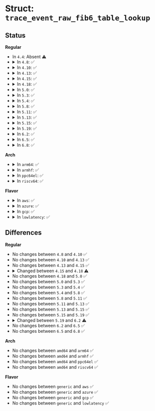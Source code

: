 # Struct: <code>trace_event_raw_fib6_table_lookup</code>

## Status
<b>Regular</b>
<ul>
<li>
In <code>4.4</code>: Absent ⚠️
</li>
<li>
<details>
<summary>In <code>4.8</code>: ✅</summary>

```c
struct trace_event_raw_fib6_table_lookup {
    struct trace_entry ent;
    u32 tb_id;
    int oif;
    int iif;
    __u8 tos;
    __u8 scope;
    __u8 flags;
    __u8 src[16];
    __u8 dst[16];
    u32 __data_loc_name;
    __u8 gw[16];
    char __data[0];
};
```
</details>
</li>
<li>
<details>
<summary>In <code>4.10</code>: ✅</summary>

```c
struct trace_event_raw_fib6_table_lookup {
    struct trace_entry ent;
    u32 tb_id;
    int oif;
    int iif;
    __u8 tos;
    __u8 scope;
    __u8 flags;
    __u8 src[16];
    __u8 dst[16];
    u32 __data_loc_name;
    __u8 gw[16];
    char __data[0];
};
```
</details>
</li>
<li>
<details>
<summary>In <code>4.13</code>: ✅</summary>

```c
struct trace_event_raw_fib6_table_lookup {
    struct trace_entry ent;
    u32 tb_id;
    int oif;
    int iif;
    __u8 tos;
    __u8 scope;
    __u8 flags;
    __u8 src[16];
    __u8 dst[16];
    u32 __data_loc_name;
    __u8 gw[16];
    char __data[0];
};
```
</details>
</li>
<li>
<details>
<summary>In <code>4.15</code>: ✅</summary>

```c
struct trace_event_raw_fib6_table_lookup {
    struct trace_entry ent;
    u32 tb_id;
    int oif;
    int iif;
    __u8 tos;
    __u8 scope;
    __u8 flags;
    __u8 src[16];
    __u8 dst[16];
    u32 __data_loc_name;
    __u8 gw[16];
    char __data[0];
};
```
</details>
</li>
<li>
<details>
<summary>In <code>4.18</code>: ✅</summary>

```c
struct trace_event_raw_fib6_table_lookup {
    struct trace_entry ent;
    u32 tb_id;
    int err;
    int oif;
    int iif;
    __u8 tos;
    __u8 scope;
    __u8 flags;
    __u8 src[16];
    __u8 dst[16];
    u16 sport;
    u16 dport;
    u8 proto;
    u8 rt_type;
    u32 __data_loc_name;
    __u8 gw[16];
    char __data[0];
};
```
</details>
</li>
<li>
<details>
<summary>In <code>5.0</code>: ✅</summary>

```c
struct trace_event_raw_fib6_table_lookup {
    struct trace_entry ent;
    u32 tb_id;
    int err;
    int oif;
    int iif;
    __u8 tos;
    __u8 scope;
    __u8 flags;
    __u8 src[16];
    __u8 dst[16];
    u16 sport;
    u16 dport;
    u8 proto;
    u8 rt_type;
    u32 __data_loc_name;
    __u8 gw[16];
    char __data[0];
};
```
</details>
</li>
<li>
<details>
<summary>In <code>5.3</code>: ✅</summary>

```c
struct trace_event_raw_fib6_table_lookup {
    struct trace_entry ent;
    u32 tb_id;
    int err;
    int oif;
    int iif;
    __u8 tos;
    __u8 scope;
    __u8 flags;
    __u8 src[16];
    __u8 dst[16];
    u16 sport;
    u16 dport;
    u8 proto;
    u8 rt_type;
    u32 __data_loc_name;
    __u8 gw[16];
    char __data[0];
};
```
</details>
</li>
<li>
<details>
<summary>In <code>5.4</code>: ✅</summary>

```c
struct trace_event_raw_fib6_table_lookup {
    struct trace_entry ent;
    u32 tb_id;
    int err;
    int oif;
    int iif;
    __u8 tos;
    __u8 scope;
    __u8 flags;
    __u8 src[16];
    __u8 dst[16];
    u16 sport;
    u16 dport;
    u8 proto;
    u8 rt_type;
    u32 __data_loc_name;
    __u8 gw[16];
    char __data[0];
};
```
</details>
</li>
<li>
<details>
<summary>In <code>5.8</code>: ✅</summary>

```c
struct trace_event_raw_fib6_table_lookup {
    struct trace_entry ent;
    u32 tb_id;
    int err;
    int oif;
    int iif;
    __u8 tos;
    __u8 scope;
    __u8 flags;
    __u8 src[16];
    __u8 dst[16];
    u16 sport;
    u16 dport;
    u8 proto;
    u8 rt_type;
    u32 __data_loc_name;
    __u8 gw[16];
    char __data[0];
};
```
</details>
</li>
<li>
<details>
<summary>In <code>5.11</code>: ✅</summary>

```c
struct trace_event_raw_fib6_table_lookup {
    struct trace_entry ent;
    u32 tb_id;
    int err;
    int oif;
    int iif;
    __u8 tos;
    __u8 scope;
    __u8 flags;
    __u8 src[16];
    __u8 dst[16];
    u16 sport;
    u16 dport;
    u8 proto;
    u8 rt_type;
    u32 __data_loc_name;
    __u8 gw[16];
    char __data[0];
};
```
</details>
</li>
<li>
<details>
<summary>In <code>5.13</code>: ✅</summary>

```c
struct trace_event_raw_fib6_table_lookup {
    struct trace_entry ent;
    u32 tb_id;
    int err;
    int oif;
    int iif;
    __u8 tos;
    __u8 scope;
    __u8 flags;
    __u8 src[16];
    __u8 dst[16];
    u16 sport;
    u16 dport;
    u8 proto;
    u8 rt_type;
    u32 __data_loc_name;
    __u8 gw[16];
    char __data[0];
};
```
</details>
</li>
<li>
<details>
<summary>In <code>5.15</code>: ✅</summary>

```c
struct trace_event_raw_fib6_table_lookup {
    struct trace_entry ent;
    u32 tb_id;
    int err;
    int oif;
    int iif;
    __u8 tos;
    __u8 scope;
    __u8 flags;
    __u8 src[16];
    __u8 dst[16];
    u16 sport;
    u16 dport;
    u8 proto;
    u8 rt_type;
    u32 __data_loc_name;
    __u8 gw[16];
    char __data[0];
};
```
</details>
</li>
<li>
<details>
<summary>In <code>5.19</code>: ✅</summary>

```c
struct trace_event_raw_fib6_table_lookup {
    struct trace_entry ent;
    u32 tb_id;
    int err;
    int oif;
    int iif;
    __u8 tos;
    __u8 scope;
    __u8 flags;
    __u8 src[16];
    __u8 dst[16];
    u16 sport;
    u16 dport;
    u8 proto;
    u8 rt_type;
    u32 __data_loc_name;
    __u8 gw[16];
    char __data[0];
};
```
</details>
</li>
<li>
<details>
<summary>In <code>6.2</code>: ✅</summary>

```c
struct trace_event_raw_fib6_table_lookup {
    struct trace_entry ent;
    u32 tb_id;
    int err;
    int oif;
    int iif;
    __u8 tos;
    __u8 scope;
    __u8 flags;
    __u8 src[16];
    __u8 dst[16];
    u16 sport;
    u16 dport;
    u8 proto;
    u8 rt_type;
    char name[16];
    __u8 gw[16];
    char __data[0];
};
```
</details>
</li>
<li>
<details>
<summary>In <code>6.5</code>: ✅</summary>

```c
struct trace_event_raw_fib6_table_lookup {
    struct trace_entry ent;
    u32 tb_id;
    int err;
    int oif;
    int iif;
    __u8 tos;
    __u8 scope;
    __u8 flags;
    __u8 src[16];
    __u8 dst[16];
    u16 sport;
    u16 dport;
    u8 proto;
    u8 rt_type;
    char name[16];
    __u8 gw[16];
    char __data[0];
};
```
</details>
</li>
<li>
<details>
<summary>In <code>6.8</code>: ✅</summary>

```c
struct trace_event_raw_fib6_table_lookup {
    struct trace_entry ent;
    u32 tb_id;
    int err;
    int oif;
    int iif;
    __u8 tos;
    __u8 scope;
    __u8 flags;
    __u8 src[16];
    __u8 dst[16];
    u16 sport;
    u16 dport;
    u8 proto;
    u8 rt_type;
    char name[16];
    __u8 gw[16];
    char __data[0];
};
```
</details>
</li>
</ul>
<b>Arch</b>
<ul>
<li>
<details>
<summary>In <code>arm64</code>: ✅</summary>

```c
struct trace_event_raw_fib6_table_lookup {
    struct trace_entry ent;
    u32 tb_id;
    int err;
    int oif;
    int iif;
    __u8 tos;
    __u8 scope;
    __u8 flags;
    __u8 src[16];
    __u8 dst[16];
    u16 sport;
    u16 dport;
    u8 proto;
    u8 rt_type;
    u32 __data_loc_name;
    __u8 gw[16];
    char __data[0];
};
```
</details>
</li>
<li>
<details>
<summary>In <code>armhf</code>: ✅</summary>

```c
struct trace_event_raw_fib6_table_lookup {
    struct trace_entry ent;
    u32 tb_id;
    int err;
    int oif;
    int iif;
    __u8 tos;
    __u8 scope;
    __u8 flags;
    __u8 src[16];
    __u8 dst[16];
    u16 sport;
    u16 dport;
    u8 proto;
    u8 rt_type;
    u32 __data_loc_name;
    __u8 gw[16];
    char __data[0];
};
```
</details>
</li>
<li>
<details>
<summary>In <code>ppc64el</code>: ✅</summary>

```c
struct trace_event_raw_fib6_table_lookup {
    struct trace_entry ent;
    u32 tb_id;
    int err;
    int oif;
    int iif;
    __u8 tos;
    __u8 scope;
    __u8 flags;
    __u8 src[16];
    __u8 dst[16];
    u16 sport;
    u16 dport;
    u8 proto;
    u8 rt_type;
    u32 __data_loc_name;
    __u8 gw[16];
    char __data[0];
};
```
</details>
</li>
<li>
<details>
<summary>In <code>riscv64</code>: ✅</summary>

```c
struct trace_event_raw_fib6_table_lookup {
    struct trace_entry ent;
    u32 tb_id;
    int err;
    int oif;
    int iif;
    __u8 tos;
    __u8 scope;
    __u8 flags;
    __u8 src[16];
    __u8 dst[16];
    u16 sport;
    u16 dport;
    u8 proto;
    u8 rt_type;
    u32 __data_loc_name;
    __u8 gw[16];
    char __data[0];
};
```
</details>
</li>
</ul>
<b>Flavor</b>
<ul>
<li>
<details>
<summary>In <code>aws</code>: ✅</summary>

```c
struct trace_event_raw_fib6_table_lookup {
    struct trace_entry ent;
    u32 tb_id;
    int err;
    int oif;
    int iif;
    __u8 tos;
    __u8 scope;
    __u8 flags;
    __u8 src[16];
    __u8 dst[16];
    u16 sport;
    u16 dport;
    u8 proto;
    u8 rt_type;
    u32 __data_loc_name;
    __u8 gw[16];
    char __data[0];
};
```
</details>
</li>
<li>
<details>
<summary>In <code>azure</code>: ✅</summary>

```c
struct trace_event_raw_fib6_table_lookup {
    struct trace_entry ent;
    u32 tb_id;
    int err;
    int oif;
    int iif;
    __u8 tos;
    __u8 scope;
    __u8 flags;
    __u8 src[16];
    __u8 dst[16];
    u16 sport;
    u16 dport;
    u8 proto;
    u8 rt_type;
    u32 __data_loc_name;
    __u8 gw[16];
    char __data[0];
};
```
</details>
</li>
<li>
<details>
<summary>In <code>gcp</code>: ✅</summary>

```c
struct trace_event_raw_fib6_table_lookup {
    struct trace_entry ent;
    u32 tb_id;
    int err;
    int oif;
    int iif;
    __u8 tos;
    __u8 scope;
    __u8 flags;
    __u8 src[16];
    __u8 dst[16];
    u16 sport;
    u16 dport;
    u8 proto;
    u8 rt_type;
    u32 __data_loc_name;
    __u8 gw[16];
    char __data[0];
};
```
</details>
</li>
<li>
<details>
<summary>In <code>lowlatency</code>: ✅</summary>

```c
struct trace_event_raw_fib6_table_lookup {
    struct trace_entry ent;
    u32 tb_id;
    int err;
    int oif;
    int iif;
    __u8 tos;
    __u8 scope;
    __u8 flags;
    __u8 src[16];
    __u8 dst[16];
    u16 sport;
    u16 dport;
    u8 proto;
    u8 rt_type;
    u32 __data_loc_name;
    __u8 gw[16];
    char __data[0];
};
```
</details>
</li>
</ul>

## Differences
<b>Regular</b>
<ul>
<li>
No changes between <code>4.8</code> and <code>4.10</code> ✅
</li>
<li>
No changes between <code>4.10</code> and <code>4.13</code> ✅
</li>
<li>
No changes between <code>4.13</code> and <code>4.15</code> ✅
</li>
<li>
<details>
<summary>Changed between <code>4.15</code> and <code>4.18</code> ⚠️</summary>
<ul>
<li>
<b>Field added. </b>
<code>int err</code>
</li>
<li>
<b>Field added. </b>
<code>u16 sport</code>
</li>
<li>
<b>Field added. </b>
<code>u16 dport</code>
</li>
<li>
<b>Field added. </b>
<code>u8 proto</code>
</li>
<li>
<b>Field added. </b>
<code>u8 rt_type</code>
</li>
</ul>
</details>
</li>
<li>
No changes between <code>4.18</code> and <code>5.0</code> ✅
</li>
<li>
No changes between <code>5.0</code> and <code>5.3</code> ✅
</li>
<li>
No changes between <code>5.3</code> and <code>5.4</code> ✅
</li>
<li>
No changes between <code>5.4</code> and <code>5.8</code> ✅
</li>
<li>
No changes between <code>5.8</code> and <code>5.11</code> ✅
</li>
<li>
No changes between <code>5.11</code> and <code>5.13</code> ✅
</li>
<li>
No changes between <code>5.13</code> and <code>5.15</code> ✅
</li>
<li>
No changes between <code>5.15</code> and <code>5.19</code> ✅
</li>
<li>
<details>
<summary>Changed between <code>5.19</code> and <code>6.2</code> ⚠️</summary>
<ul>
<li>
<b>Field added. </b>
<code>char name[16]</code>
</li>
<li>
<b>Field removed. </b>
<code>u32 __data_loc_name</code>
</li>
</ul>
</details>
</li>
<li>
No changes between <code>6.2</code> and <code>6.5</code> ✅
</li>
<li>
No changes between <code>6.5</code> and <code>6.8</code> ✅
</li>
</ul>
<b>Arch</b>
<ul>
<li>
No changes between <code>amd64</code> and <code>arm64</code> ✅
</li>
<li>
No changes between <code>amd64</code> and <code>armhf</code> ✅
</li>
<li>
No changes between <code>amd64</code> and <code>ppc64el</code> ✅
</li>
<li>
No changes between <code>amd64</code> and <code>riscv64</code> ✅
</li>
</ul>
<b>Flavor</b>
<ul>
<li>
No changes between <code>generic</code> and <code>aws</code> ✅
</li>
<li>
No changes between <code>generic</code> and <code>azure</code> ✅
</li>
<li>
No changes between <code>generic</code> and <code>gcp</code> ✅
</li>
<li>
No changes between <code>generic</code> and <code>lowlatency</code> ✅
</li>
</ul>

